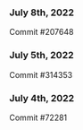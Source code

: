 ### July 8th, 2022

Commit #207648

### July 5th, 2022

Commit #314353


### July 4th, 2022

Commit #72281
